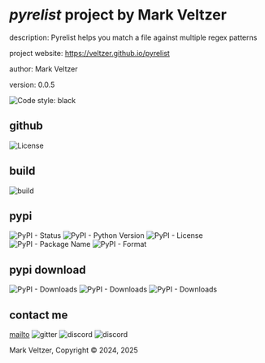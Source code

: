 # *pyrelist* project by Mark Veltzer

description: Pyrelist helps you match a file against multiple regex patterns

project website: https://veltzer.github.io/pyrelist

author: Mark Veltzer

version: 0.0.5

![Code style: black](https://img.shields.io/badge/code%20style-black-000000.svg)

## github

![License](https://img.shields.io/github/license/veltzer/pyrelist)

## build

![build](https://github.com/veltzer/pyrelist/workflows/build/badge.svg)

## pypi

![PyPI - Status](https://img.shields.io/pypi/status/pyrelist)
![PyPI - Python Version](https://img.shields.io/pypi/pyversions/pyrelist)
![PyPI - License](https://img.shields.io/pypi/l/pyrelist)
![PyPI - Package Name](https://img.shields.io/pypi/v/pyrelist)
![PyPI - Format](https://img.shields.io/pypi/format/pyrelist)

## pypi download

![PyPI - Downloads](https://img.shields.io/pypi/dd/pyrelist)
![PyPI - Downloads](https://img.shields.io/pypi/dw/pyrelist)
![PyPI - Downloads](https://img.shields.io/pypi/dm/pyrelist)



## contact me
[mailto](mailto:mark.veltzer@gmail.com)
![gitter](https://img.shields.io/gitter/room/veltzer/mark.veltzer)
![discord](https://img.shields.io/discord/719336281624281119)
![discord](https://img.shields.io/discord/719336282194444302)

Mark Veltzer, Copyright © 2024, 2025
